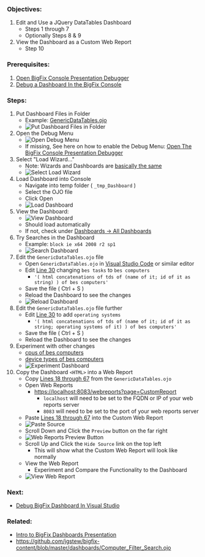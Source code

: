 
### Objectives: 
1. Edit and Use a JQuery DataTables Dashboard
    * Steps 1 through 7
    * Optionally Steps 8 & 9
1. View the Dashboard as a Custom Web Report
    * Step 10

### Prerequisites:

1. [Open BigFix Console Presentation Debugger](https://github.com/jgstew/jgstew.github.io/blob/master/_posts/2018-10-29-Open-BigFix-Console-Presentation-Debugger.md)
1. [Debug a Dashboard In the BigFix Console](https://github.com/jgstew/jgstew.github.io/blob/master/_posts/2018-10-29-Debug-Dashboard-In-BigFix-Console.md)

### Steps:
1. Put Dashboard Files in Folder
    * Example: [GenericDataTables.ojo](https://raw.githubusercontent.com/jgstew/bigfix-content/master/dashboards/GenericDataTables.ojo)
    * ![Put Dashboard Files in Folder](/images/BigFix/Dashboards/PutDashboardFilesInFolderDT.png)
1. Open the Debug Menu
    * ![Open Debug Menu](/images/BigFix/Console/OpenDebugMenu.png)
    * If missing, See here on how to enable the Debug Menu: [Open The BigFix Console Presentation Debugger](https://github.com/jgstew/jgstew.github.io/blob/master/_posts/2018-10-29-Open-BigFix-Console-Presentation-Debugger.md)
1. Select "Load Wizard..."
    * Note: Wizards and Dashboards are [basically the same](https://github.com/jgstew/bigfix-content/blob/master/dashboards/README.md)
    * ![Select Load Wizard](/images/BigFix/Dashboards/SelectLoadWizard.png)
1. Load Dashboard into Console
    * Navigate into temp folder ( `_tmp_Dashboard` )
    * Select the OJO file
    * Click Open
    * ![Load Dashboard](/images/BigFix/Dashboards/LoadDashboardInConsoleDT.png)
1. View the Dashboard:
    * ![View Dashboard](/images/BigFix/Dashboards/ViewDashboardDT.png)
    * Should load automatically
    * If not, check under [Dashboards -> All Dashboards](/images/BigFix/Dashboards/DashboardLocationCustom.png)
1. Try Searches in the Dashboard
    * Example: `block ie x64 2008 r2 sp1`
    * ![Search Dashboard](/images/BigFix/Dashboards/DashboardSearchDT.png)
1. Edit the `GenericDataTables.ojo` file
    * Open `GenericDataTables.ojo` in [Visual Studio Code](https://code.visualstudio.com/) or similar editor
    * Edit [Line 30](https://github.com/jgstew/bigfix-content/blob/master/dashboards/GenericDataTables.ojo#L30) changing `bes tasks` to `bes computers`
        * `'( html concatenations of tds of (name of it; id of it as string) ) of bes computers'`
    * Save the file ( Ctrl + S )
    * Reload the Dashboard to see the changes
    * ![Reload Dashboard](/images/BigFix/Dashboards/ReloadDashboardDT.png)
1. Edit the `GenericDataTables.ojo` file further
    * Edit [Line 30](https://github.com/jgstew/bigfix-content/blob/master/dashboards/GenericDataTables.ojo#L30) to add `operating systems`
         * `'( html concatenations of tds of (name of it; id of it as string; operating systems of it) ) of bes computers'`
    * Save the file ( Ctrl + S )
    * Reload the Dashboard to see the changes
1. Experiment with other changes
    * [cpus of bes computers](https://developer.bigfix.com/relevance/reference/bes-computer.html#cpu-of-bes-computer-string)
    * [device types of bes computers](https://developer.bigfix.com/relevance/reference/bes-computer.html#device-type-of-bes-computer-string)
    * ![Experiment Dashboard](/images/BigFix/Dashboards/ViewExperimentDashboardDT.png)
1. Copy the Dashboard `<HTML>` into a Web Report
    * Copy [Lines 18 through 67](https://github.com/jgstew/bigfix-content/blob/master/webreports/GenericDataTables.besrpt#L18) from the `GenericDataTables.ojo`
    * Open Web Reports
        * [https://localhost:8083/webreports?page=CustomReport](https://localhost:8083/webreports?page=CustomReport)
            * `localhost` will need to be set to the FQDN or IP of your web reports server
            * `8083` will need to be set to the port of your web reports server
    * Paste [Lines 18 through 67](https://github.com/jgstew/bigfix-content/blob/master/webreports/GenericDataTables.besrpt#L18) into the Custom Web Report
    * ![Paste Source](/images/BigFix/Dashboards/PasteDashboardIntoWebReport.png)
    * Scroll Down and Click the `Preview` button on the far right
    * ![Web Reports Preview Button](/images/BigFix/Dashboards/WebReportsCustomPreviewButton.png)
    * Scroll Up and Click the `Hide Source` link on the top left
        * This will show what the Custom Web Report will look like normally
    * View the Web Report
        * Experiment and Compare the Functionality to the Dashboard
    * ![View Web Report](/images/BigFix/Dashboards/WebReportsCustomView.png)


### Next:

* [Debug BigFix Dashboard In Visual Studio](https://github.com/jgstew/jgstew.github.io/blob/master/_posts/2018-11-27-Debug-BigFix-Dashboard-In-Visual-Studio.md)


### Related:

* [Intro to BigFix Dashboards Presentation](https://docs.google.com/presentation/d/1pg_j-9MM9-7rnF_l_8uhMG4ZiJxPW37cB8TVpd7Qmdk/edit?usp=sharing)
* https://github.com/jgstew/bigfix-content/blob/master/dashboards/Computer_Filter_Search.ojo
